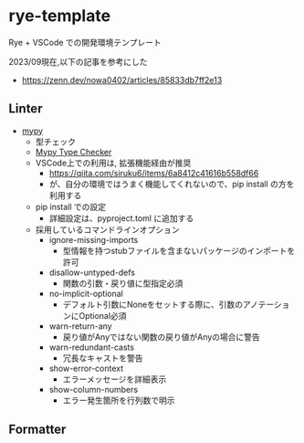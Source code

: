 # rye-template

Rye + VSCode での開発環境テンプレート

2023/09現在,以下の記事を参考にした
- https://zenn.dev/nowa0402/articles/85833db7ff2e13

## Linter
- [mypy](https://github.com/python/mypy)
  - 型チェック
  - [Mypy Type Checker](https://marketplace.visualstudio.com/items?itemName=ms-python.mypy-type-checker)
  - VSCode上での利用は, 拡張機能経由が推奨
    - https://qiita.com/siruku6/items/6a8412c41616b558df66
    - が、自分の環境ではうまく機能してくれないので、pip install の方を利用する
  - pip install での設定
    - 詳細設定は、pyproject.toml に追加する
  - 採用しているコマンドラインオプション
    - ignore-missing-imports
      - 型情報を持つstubファイルを含まないパッケージのインポートを許可
    - disallow-untyped-defs
      - 関数の引数・戻り値に型指定必須
    - no-implicit-optional
      - デフォルト引数にNoneをセットする際に、引数のアノテーションにOptional必須
    - warn-return-any
      - 戻り値がAnyではない関数の戻り値がAnyの場合に警告
    - warn-redundant-casts
      - 冗長なキャストを警告
    - show-error-context
      - エラーメッセージを詳細表示
    - show-column-numbers
      - エラー発生箇所を行列数で明示

## Formatter